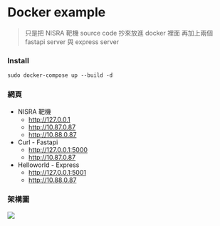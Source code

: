 # Docker example

> 只是把 NISRA 靶機 source code 抄來放進 docker 裡面
> 再加上兩個 fastapi server 與 express server

### Install

```shell=
sudo docker-compose up --build -d
```

### 網頁

-   NISRA 靶機
    -   http://127.0.0.1
    -   http://10.87.0.87
    -   http://10.88.0.87
-   Curl - Fastapi
    -   http://127.0.0.1:5000
    -   http://10.87.0.87
-   Helloworld - Express
    -   http://127.0.0.1:5001
    -   http://10.88.0.87

### 架構圖

![](https://i.imgur.com/5STtocd.png)
